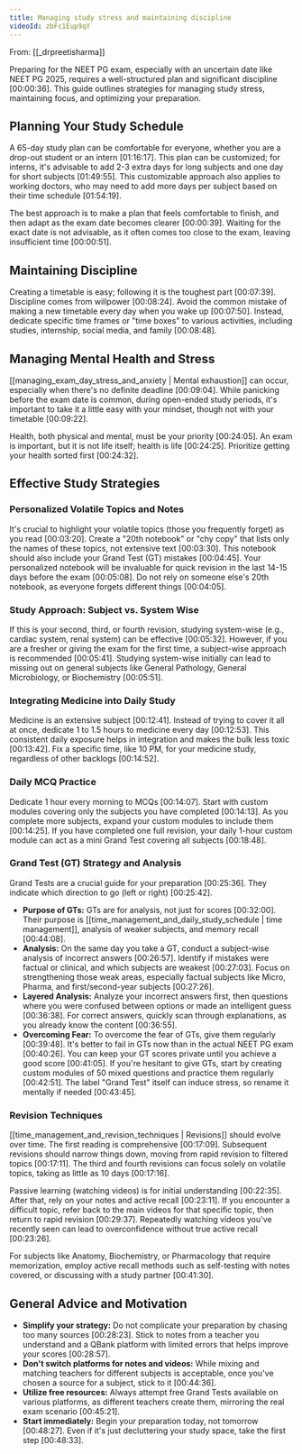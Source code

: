 ```yaml
---
title: Managing study stress and maintaining discipline
videoId: zbFc1Eup9qY
---
```


From: [[_drpreetisharma]] <br/> 

Preparing for the NEET PG exam, especially with an uncertain date like NEET PG 2025, requires a well-structured plan and significant discipline <a class="yt-timestamp" data-t="00:00:36">[00:00:36]</a>. This guide outlines strategies for managing study stress, maintaining focus, and optimizing your preparation.

## Planning Your Study Schedule
A 65-day study plan can be comfortable for everyone, whether you are a drop-out student or an intern <a class="yt-timestamp" data-t="01:16:17">[01:16:17]</a>. This plan can be customized; for interns, it's advisable to add 2-3 extra days for long subjects and one day for short subjects <a class="yt-timestamp" data-t="01:49:55">[01:49:55]</a>. This customizable approach also applies to working doctors, who may need to add more days per subject based on their time schedule <a class="yt-timestamp" data-t="01:54:19">[01:54:19]</a>.

The best approach is to make a plan that feels comfortable to finish, and then adapt as the exam date becomes clearer <a class="yt-timestamp" data-t="00:00:39">[00:00:39]</a>. Waiting for the exact date is not advisable, as it often comes too close to the exam, leaving insufficient time <a class="yt-timestamp" data-t="00:00:51">[00:00:51]</a>.

## Maintaining Discipline
Creating a timetable is easy; following it is the toughest part <a class="yt-timestamp" data-t="00:07:39">[00:07:39]</a>. Discipline comes from willpower <a class="yt-timestamp" data-t="00:08:24">[00:08:24]</a>. Avoid the common mistake of making a new timetable every day when you wake up <a class="yt-timestamp" data-t="00:07:50">[00:07:50]</a>. Instead, dedicate specific time frames or "time boxes" to various activities, including studies, internship, social media, and family <a class="yt-timestamp" data-t="00:08:48">[00:08:48]</a>.

## Managing Mental Health and Stress
[[managing_exam_day_stress_and_anxiety | Mental exhaustion]] can occur, especially when there's no definite deadline <a class="yt-timestamp" data-t="00:09:04">[00:09:04]</a>. While panicking before the exam date is common, during open-ended study periods, it's important to take it a little easy with your mindset, though not with your timetable <a class="yt-timestamp" data-t="00:09:22">[00:09:22]</a>.

Health, both physical and mental, must be your priority <a class="yt-timestamp" data-t="00:24:05">[00:24:05]</a>. An exam is important, but it is not life itself; health is life <a class="yt-timestamp" data-t="00:24:25">[00:24:25]</a>. Prioritize getting your health sorted first <a class="yt-timestamp" data-t="00:24:32">[00:24:32]</a>.

## Effective Study Strategies

### Personalized Volatile Topics and Notes
It's crucial to highlight your volatile topics (those you frequently forget) as you read <a class="yt-timestamp" data-t="00:03:20">[00:03:20]</a>. Create a "20th notebook" or "chy copy" that lists only the names of these topics, not extensive text <a class="yt-timestamp" data-t="00:03:30">[00:03:30]</a>. This notebook should also include your Grand Test (GT) mistakes <a class="yt-timestamp" data-t="00:04:45">[00:04:45]</a>. Your personalized notebook will be invaluable for quick revision in the last 14-15 days before the exam <a class="yt-timestamp" data-t="00:05:08">[00:05:08]</a>. Do not rely on someone else's 20th notebook, as everyone forgets different things <a class="yt-timestamp" data-t="00:04:05">[00:04:05]</a>.

### Study Approach: Subject vs. System Wise
If this is your second, third, or fourth revision, studying system-wise (e.g., cardiac system, renal system) can be effective <a class="yt-timestamp" data-t="00:05:32">[00:05:32]</a>. However, if you are a fresher or giving the exam for the first time, a subject-wise approach is recommended <a class="yt-timestamp" data-t="00:05:41">[00:05:41]</a>. Studying system-wise initially can lead to missing out on general subjects like General Pathology, General Microbiology, or Biochemistry <a class="yt-timestamp" data-t="00:05:51">[00:05:51]</a>.

### Integrating Medicine into Daily Study
Medicine is an extensive subject <a class="yt-timestamp" data-t="00:12:41">[00:12:41]</a>. Instead of trying to cover it all at once, dedicate 1 to 1.5 hours to medicine every day <a class="yt-timestamp" data-t="00:12:53">[00:12:53]</a>. This consistent daily exposure helps in integration and makes the bulk less toxic <a class="yt-timestamp" data-t="00:13:42">[00:13:42]</a>. Fix a specific time, like 10 PM, for your medicine study, regardless of other backlogs <a class="yt-timestamp" data-t="00:14:52">[00:14:52]</a>.

### Daily MCQ Practice
Dedicate 1 hour every morning to MCQs <a class="yt-timestamp" data-t="00:14:07">[00:14:07]</a>. Start with custom modules covering only the subjects you have completed <a class="yt-timestamp" data-t="00:14:13">[00:14:13]</a>. As you complete more subjects, expand your custom modules to include them <a class="yt-timestamp" data-t="00:14:25">[00:14:25]</a>. If you have completed one full revision, your daily 1-hour custom module can act as a mini Grand Test covering all subjects <a class="yt-timestamp" data-t="00:18:48">[00:18:48]</a>.

### Grand Test (GT) Strategy and Analysis
Grand Tests are a crucial guide for your preparation <a class="yt-timestamp" data-t="00:25:36">[00:25:36]</a>. They indicate which direction to go (left or right) <a class="yt-timestamp" data-t="00:25:42">[00:25:42]</a>.

*   **Purpose of GTs:** GTs are for analysis, not just for scores <a class="yt-timestamp" data-t="00:32:00">[00:32:00]</a>. Their purpose is [[time_management_and_daily_study_schedule | time management]], analysis of weaker subjects, and memory recall <a class="yt-timestamp" data-t="00:44:08">[00:44:08]</a>.
*   **Analysis:** On the same day you take a GT, conduct a subject-wise analysis of incorrect answers <a class="yt-timestamp" data-t="00:26:57">[00:26:57]</a>. Identify if mistakes were factual or clinical, and which subjects are weakest <a class="yt-timestamp" data-t="00:27:03">[00:27:03]</a>. Focus on strengthening those weak areas, especially factual subjects like Micro, Pharma, and first/second-year subjects <a class="yt-timestamp" data-t="00:27:26">[00:27:26]</a>.
*   **Layered Analysis:** Analyze your incorrect answers first, then questions where you were confused between options or made an intelligent guess <a class="yt-timestamp" data-t="00:36:38">[00:36:38]</a>. For correct answers, quickly scan through explanations, as you already know the content <a class="yt-timestamp" data-t="00:36:55">[00:36:55]</a>.
*   **Overcoming Fear:** To overcome the fear of GTs, give them regularly <a class="yt-timestamp" data-t="00:39:48">[00:39:48]</a>. It's better to fail in GTs now than in the actual NEET PG exam <a class="yt-timestamp" data-t="00:40:26">[00:40:26]</a>. You can keep your GT scores private until you achieve a good score <a class="yt-timestamp" data-t="00:41:05">[00:41:05]</a>. If you're hesitant to give GTs, start by creating custom modules of 50 mixed questions and practice them regularly <a class="yt-timestamp" data-t="00:42:51">[00:42:51]</a>. The label "Grand Test" itself can induce stress, so rename it mentally if needed <a class="yt-timestamp" data-t="00:43:45">[00:43:45]</a>.

### Revision Techniques
[[time_management_and_revision_techniques | Revisions]] should evolve over time. The first reading is comprehensive <a class="yt-timestamp" data-t="00:17:09">[00:17:09]</a>. Subsequent revisions should narrow things down, moving from rapid revision to filtered topics <a class="yt-timestamp" data-t="00:17:11">[00:17:11]</a>. The third and fourth revisions can focus solely on volatile topics, taking as little as 10 days <a class="yt-timestamp" data-t="00:17:16">[00:17:16]</a>.

Passive learning (watching videos) is for initial understanding <a class="yt-timestamp" data-t="00:22:35">[00:22:35]</a>. After that, rely on your notes and active recall <a class="yt-timestamp" data-t="00:23:11">[00:23:11]</a>. If you encounter a difficult topic, refer back to the main videos for that specific topic, then return to rapid revision <a class="yt-timestamp" data-t="00:29:37">[00:29:37]</a>. Repeatedly watching videos you've recently seen can lead to overconfidence without true active recall <a class="yt-timestamp" data-t="00:23:26">[00:23:26]</a>.

For subjects like Anatomy, Biochemistry, or Pharmacology that require memorization, employ active recall methods such as self-testing with notes covered, or discussing with a study partner <a class="yt-timestamp" data-t="00:41:30">[00:41:30]</a>.

## General Advice and Motivation
*   **Simplify your strategy:** Do not complicate your preparation by chasing too many sources <a class="yt-timestamp" data-t="00:28:23">[00:28:23]</a>. Stick to notes from a teacher you understand and a QBank platform with limited errors that helps improve your scores <a class="yt-timestamp" data-t="00:28:57">[00:28:57]</a>.
*   **Don't switch platforms for notes and videos:** While mixing and matching teachers for different subjects is acceptable, once you've chosen a source for a subject, stick to it <a class="yt-timestamp" data-t="00:44:36">[00:44:36]</a>.
*   **Utilize free resources:** Always attempt free Grand Tests available on various platforms, as different teachers create them, mirroring the real exam scenario <a class="yt-timestamp" data-t="00:45:21">[00:45:21]</a>.
*   **Start immediately:** Begin your preparation today, not tomorrow <a class="yt-timestamp" data-t="00:48:27">[00:48:27]</a>. Even if it's just decluttering your study space, take the first step <a class="yt-timestamp" data-t="00:48:33">[00:48:33]</a>.